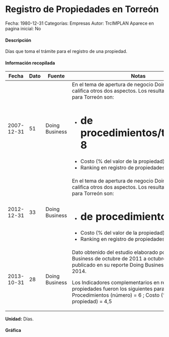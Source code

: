Registro de Propiedades en Torreón
=====

Fecha: 1980-12-31
Categorías: Empresas
Autor: TrcIMPLAN
Aparece en pagina inicial: No

#### Descripción

Días que toma el trámite para el registro de una propiedad.

#### Información recopilada

<table class="table table-hover table-bordered matriz">
<thead>
<tr>
<th>Fecha</th>
<th>Dato</th>
<th>Fuente</th>
<th>Notas</th>
</tr>
</thead>
<tbody>
<tr>
<td>2007-12-31</td>
<td class="derecha">51</td>
<td>Doing Business</td>
<td>En el tema de apertura de negocio Doing Business califica otros dos aspectos. Los resultados de 2007 para Torreón son: 

- # de procedimientos/trámites: 8
- Costo (% del valor de la propiedad): 4.27 
- Ranking en registro de propiedades: 29</td>
</tr>
<tr>
<td>2012-12-31</td>
<td class="derecha">33</td>
<td>Doing Business</td>
<td>En el tema de apertura de negocio Doing Business califica otros dos aspectos. Los resultados de 2012 para Torreón son: 

- # de procedimientos: 6 
- Costo (% del valor de la propiedad): 4.3 
- Ranking en registro de propiedades: 22</td>
</tr>
<tr>
<td>2013-10-31</td>
<td class="derecha">28</td>
<td>Doing Business</td>
<td>Dato obtenido del estudio elaborado por Doing Business de octubre de 2011 a octubre de 2013 y publicado en su reporte Doing Business en México 2014. 

Los Indicadores complementarios en registro de propiedades fueron los siguientes para Torreón: 
Procedimientos (número) = 6 ; 
Costo (% del valor de la propiedad) = 4,5</td>
</tr>
</tbody>
</table>

<b>Unidad:</b> Días.



#### Gráfica

<div id="Morrisakbmivvz" class="grafica"></div>
<script>
new Morris.Line({
element: 'Morrisakbmivvz',
data: [{ fecha: '2007-12-31', dato: 51 },{ fecha: '2012-12-31', dato: 33 },{ fecha: '2013-10-31', dato: 28 }],
xkey: 'fecha',
ykeys: ['dato'],
labels: ['Dato'],
lineColors: ['#FF5B02'],
xLabelFormat: function(d) { return d.getDate()+'/'+(d.getMonth()+1)+'/'+d.getFullYear(); },
dateFormat: function(ts) { var d = new Date(ts); return d.getDate() + '/' + (d.getMonth() + 1) + '/' + d.getFullYear(); }
});
</script>


